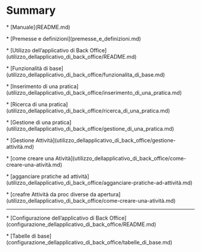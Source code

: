 # Summary



\* \[Manuale\]\(README.md\)

\* \[Premesse e definizioni\]\(premesse\_e\_definizioni.md\)

\* \[Utilizzo dell’applicativo di Back Office\]\(utilizzo\_dellapplicativo\_di\_back\_office\/README.md\)

 \* \[Funzionalità di base\]\(utilizzo\_dellapplicativo\_di\_back\_office\/funzionalita\_di\_base.md\)

 \* \[Inserimento di una pratica\]\(utilizzo\_dellapplicativo\_di\_back\_office\/inserimento\_di\_una\_pratica.md\)

 \* \[Ricerca di una pratica\]\(utilizzo\_dellapplicativo\_di\_back\_office\/ricerca\_di\_una\_pratica.md\)

 \* \[Gestione di una pratica\]\(utilizzo\_dellapplicativo\_di\_back\_office\/gestione\_di\_una\_pratica.md\)

 \* \[Gestione Attività\]\(utilizzo\_dellapplicativo\_di\_back\_office\/gestione-attività.md\)

 \* \[come creare una Atività\]\(utilizzo\_dellapplicativo\_di\_back\_office\/come-creare-una-atività.md\)

 \* \[agganciare pratiche ad attività\]\(utilizzo\_dellapplicativo\_di\_back\_office\/agganciare-pratiche-ad-attività.md\)

 \* \[creafre Attività da proc diverse da apertura\]\(utilizzo\_dellapplicativo\_di\_back\_office\/come-creare-una-atività.md\)

-----

\* \[Configurazione dell’applicativo di Back Office\]\(configurazione\_dellapplicativo\_di\_back\_office\/README.md\)

 \* \[Tabelle di base\]\(configurazione\_dellapplicativo\_di\_back\_office\/tabelle\_di\_base.md\)

